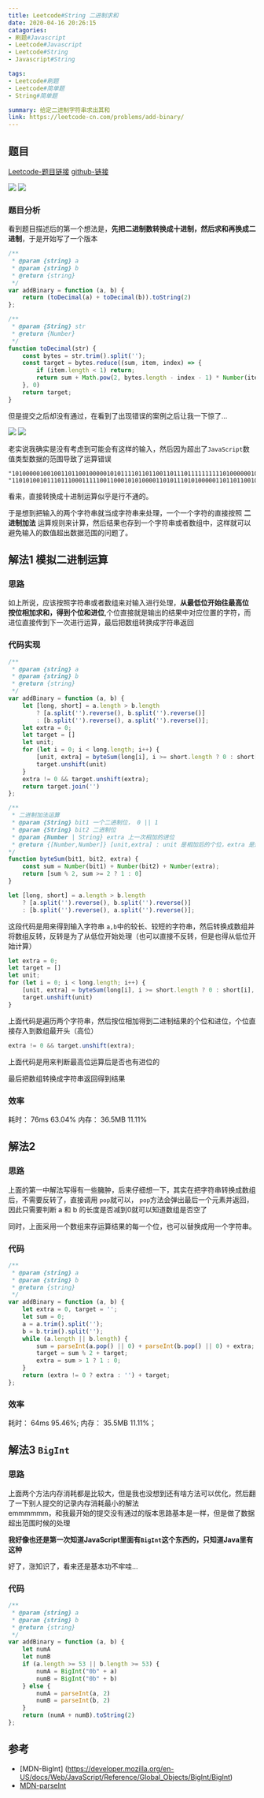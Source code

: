 ```yaml
---
title: Leetcode#String 二进制求和
date: 2020-04-16 20:26:15 
catagories: 
- 刷题#Javascript 
- Leetcode#Javascript 
- Leetcode#String 
- Javascript#String 

tags: 
- Leetcode#刷题 
- Leetcode#简单题
- String#简单题

summary: 给定二进制字符串求出其和
link: https://leetcode-cn.com/problems/add-binary/
---
```


## 题目
[Leetcode-题目链接](https://leetcode-cn.com/problems/add-binary/)
[github-链接](https://github.com/WenJiang99/leetcode/tree/master/String/addBinary)

![](./problem.png)
![](./readme/problem.png)

### 题目分析

看到题目描述后的第一个想法是，**先把二进制数转换成十进制，然后求和再换成二进制**，于是开始写了一个版本

```js
/**
 * @param {string} a
 * @param {string} b
 * @return {string}
 */
var addBinary = function (a, b) {
    return (toDecimal(a) + toDecimal(b)).toString(2)
};

/**
 * @param {String} str
 * @return {Number}
 */
function toDecimal(str) {
    const bytes = str.trim().split('');
    const target = bytes.reduce((sum, item, index) => {
        if (item.length < 1) return;
        return sum + Math.pow(2, bytes.length - index - 1) * Number(item)
    }, 0)
    return target;
}

```

但是提交之后却没有通过，在看到了出现错误的案例之后让我一下惊了...

![](./error.png)
![](./readme/error.png)

老实说我确实是没有考虑到可能会有这样的输入，然后因为超出了`JavaScript`数值类型数据的范围导致了运算错误

```
"10100000100100110110010000010101111011011001101110111111111101000000101111001110001111100001101"
"110101001011101110001111100110001010100001101011101010000011011011001011101111001100000011011110011"
```


看来，直接转换成十进制运算似乎是行不通的。

于是想到把输入的两个字符串就当成字符串来处理，一个一个字符的直接按照 **二进制加法** 运算规则来计算，然后结果也存到一个字符串或者数组中，这样就可以避免输入的数值超出数据范围的问题了。

## 解法1 模拟二进制运算

### 思路

如上所说，应该按照字符串或者数组来对输入进行处理，**从最低位开始往最高位 按位相加求和，得到个位和进位**,个位直接就是输出的结果中对应位置的字符，而进位直接传到下一次进行运算，最后把数组转换成字符串返回

### 代码实现

```js
/**
 * @param {string} a
 * @param {string} b
 * @return {string}
 */
var addBinary = function (a, b) {
    let [long, short] = a.length > b.length
        ? [a.split('').reverse(), b.split('').reverse()]
        : [b.split('').reverse(), a.split('').reverse()];
    let extra = 0;
    let target = []
    let unit;
    for (let i = 0; i < long.length; i++) {
        [unit, extra] = byteSum(long[i], i >= short.length ? 0 : short[i], extra)
        target.unshift(unit)
    }
    extra != 0 && target.unshift(extra);
    return target.join('')
};

/**
 * 二进制加法运算
 * @param {String} bit1 一个二进制位， 0 || 1
 * @param {String} bit2 二进制位
 * @param {Number | String} extra 上一次相加的进位
 * @return {[Number,Number]} [unit,extra] : unit 是相加后的个位，extra 是进位
*/
function byteSum(bit1, bit2, extra) {
    const sum = Number(bit1) + Number(bit2) + Number(extra);
    return [sum % 2, sum >= 2 ? 1 : 0]
}
```

```js
let [long, short] = a.length > b.length
    ? [a.split('').reverse(), b.split('').reverse()]
    : [b.split('').reverse(), a.split('').reverse()];
```
这段代码是用来得到输入字符串 `a,b`中的较长、较短的字符串，然后转换成数组并将数组反转，反转是为了从低位开始处理（也可以直接不反转，但是也得从低位开始计算）

```js
let extra = 0;
let target = []
let unit;
for (let i = 0; i < long.length; i++) {
    [unit, extra] = byteSum(long[i], i >= short.length ? 0 : short[i], extra)
    target.unshift(unit)
}
```

上面代码是遍历两个字符串，然后按位相加得到二进制结果的个位和进位，个位直接存入到数组最开头（高位）

```js
extra != 0 && target.unshift(extra);
```
上面代码是用来判断最高位运算后是否也有进位的

最后把数组转换成字符串返回得到结果

### 效率

耗时： 76ms 63.04%
内存： 36.5MB 11.11%

## 解法2 

### 思路

上面的第一中解法写得有一些臃肿，后来仔细想一下，其实在把字符串转换成数组后，不需要反转了，直接调用 `pop`就可以， `pop`方法会弹出最后一个元素并返回，因此只需要判断 a 和 b 的长度是否减到0就可以知道数组是否空了

同时，上面采用一个数组来存运算结果的每一个位，也可以替换成用一个字符串。

### 代码

```js
/**
 * @param {string} a
 * @param {string} b
 * @return {string}
 */
var addBinary = function (a, b) {
    let extra = 0, target = '';
    let sum = 0;
    a = a.trim().split('');
    b = b.trim().split('');
    while (a.length || b.length) {
        sum = parseInt(a.pop() || 0) + parseInt(b.pop() || 0) + extra;
        target = sum % 2 + target;
        extra = sum > 1 ? 1 : 0;
    }
    return (extra != 0 ? extra : '') + target;
};
```

### 效率
耗时： 64ms 95.46%;
内存： 35.5MB 11.11%；

## 解法3 `BigInt`

### 思路

上面两个方法内存消耗都是比较大，但是我也没想到还有啥方法可以优化，然后翻了一下别人提交的记录内存消耗最小的解法  
emmmmmm，和我最开始的提交没有通过的版本思路基本是一样，但是做了数据超出范围时候的处理

**我好像也还是第一次知道JavaScript里面有`BigInt`这个东西的，只知道Java里有这种**

好了，涨知识了，看来还是基本功不牢哇...


### 代码
```js
/**
 * @param {string} a
 * @param {string} b
 * @return {string}
 */
var addBinary = function (a, b) {
    let numA
    let numB
    if (a.length >= 53 || b.length >= 53) {
        numA = BigInt("0b" + a)
        numB = BigInt("0b" + b)
    } else {
        numA = parseInt(a, 2)
        numB = parseInt(b, 2)
    }
    return (numA + numB).toString(2)
};
```

## 参考

- [MDN-BigInt] (https://developer.mozilla.org/en-US/docs/Web/JavaScript/Reference/Global_Objects/BigInt/BigInt)
- [MDN-parseInt](https://developer.mozilla.org/en-US/docs/Web/JavaScript/Reference/Global_Objects/parseInt)